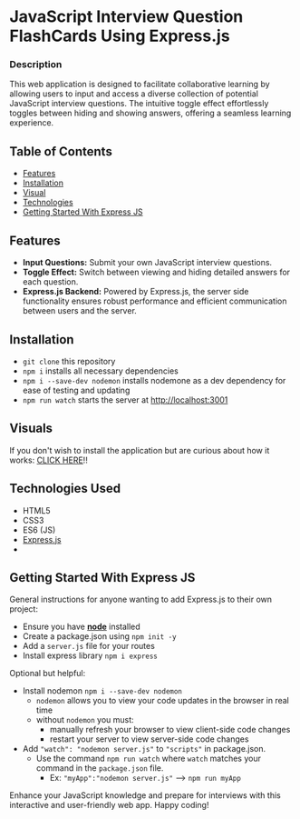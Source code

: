 # JavaScript Interview Question FlashCards Using Express.js

### Description

This web application is designed to facilitate collaborative learning by allowing users to input and access a diverse collection of potential JavaScript interview questions. The intuitive toggle effect effortlessly toggles between hiding and showing answers, offering a seamless learning experience.

## Table of Contents

- [Features](#features)
- [Installation](#installation)
- [Visual](#visuals)
- [Technologies](#technologies-used)
- [Getting Started With Express JS](#getting-started-with-express-js)

## Features

- **Input Questions:** Submit your own JavaScript interview questions.
- **Toggle Effect:** Switch between viewing and hiding detailed answers for each question.
- **Express.js Backend:** Powered by Express.js, the server side functionality ensures robust performance and efficient communication between users and the server.

## Installation

- `git clone` this repository
- `npm i` installs all necessary dependencies
- `npm i --save-dev nodemon` installs nodemone as a dev dependency for ease of testing and updating
- `npm run watch` starts the server at [http://localhost:3001](http://localhost:3001)

## Visuals

If you don't wish to install the application but are curious about how it works: [CLICK HERE](https://watch.screencastify.com/v/yML6BWAiUEQyg7v2cU5J)!!

## Technologies Used

- HTML5
- CSS3
- ES6 (JS)
- [Express.js](#getting-started-with-express-js)
- 
## Getting Started With Express JS

General instructions for anyone wanting to add Express.js to their own project:

- Ensure you have **[node](https://nodejs.org/en)** installed
- Create a package.json using `npm init -y`
- Add a `server.js` file for your routes
- Install express library `npm i express`

Optional but helpful:

- Install nodemon `npm i --save-dev nodemon`
  - `nodemon` allows you to view your code updates in the browser in real time
  - without `nodemon` you must:
    - manually refresh your browser to view client-side code changes
    - restart your server to view server-side code changes
- Add `"watch": "nodemon server.js"` to `"scripts"` in package.json.
  - Use the command `npm run watch` where `watch` matches your command in the `package.json` file.
    - Ex: `"myApp":"nodemon server.js"` --> `npm run myApp`

Enhance your JavaScript knowledge and prepare for interviews with this interactive and user-friendly web app. Happy coding!
